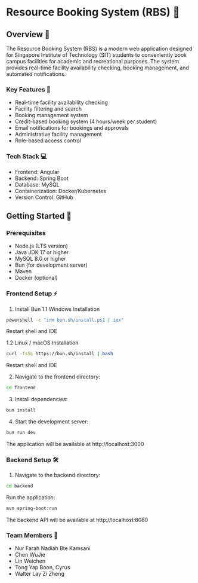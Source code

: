 # Resource Booking System (RBS) 🏫

## Overview 📝

The Resource Booking System (RBS) is a modern web application designed for Singapore Institute of Technology (SIT) students to conveniently book campus facilities for academic and recreational purposes. The system provides real-time facility availability checking, booking management, and automated notifications.

### Key Features 🌟
- Real-time facility availability checking
- Facility filtering and search
- Booking management system
- Credit-based booking system (4 hours/week per student)
- Email notifications for bookings and approvals
- Administrative facility management
- Role-based access control

### Tech Stack 💻
- Frontend: Angular
- Backend: Spring Boot
- Database: MySQL
- Containerization: Docker/Kubernetes
- Version Control: GitHub

## Getting Started 🚀

### Prerequisites
- Node.js (LTS version)
- Java JDK 17 or higher
- MySQL 8.0 or higher
- Bun (for development server)
- Maven
- Docker (optional)

### Frontend Setup ⚡

1. Install Bun
1.1 Windows Installation
```bash
powershell -c "irm bun.sh/install.ps1 | iex"
```
Restart shell and IDE

1.2 Linux / macOS Installation
```bash
curl -fsSL https://bun.sh/install | bash
```
Restart shell and IDE

2. Navigate to the frontend directory:
```bash
cd frontend
```

3. Install dependencies:

```bash
bun install
```

4. Start the development server:

```bash
bun run dev
```

The application will be available at http://localhost:3000

### Backend Setup 🛠️

1. Navigate to the backend directory:

```bash
cd backend
```

Run the application:

```bash
mvn spring-boot:run
```

The backend API will be available at http://localhost:8080


### Team Members 👥

- Nur Farah Nadiah Bte Kamsani
- Chen WuJie
- Lin Weichen
- Tong Yap Boon, Cyrus
- Walter Lay Zi Zheng